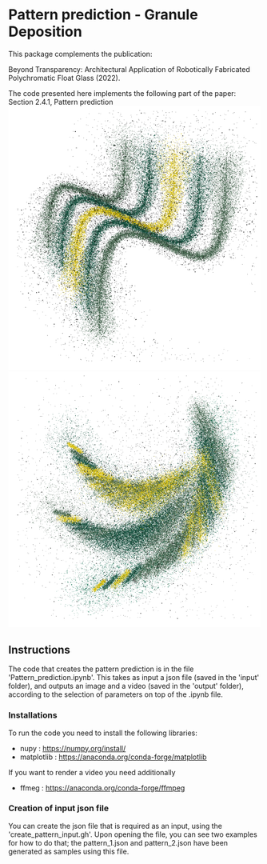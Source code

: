 # Pattern prediction - Granule Deposition

This package complements the publication:

Beyond Transparency: Architectural Application of Robotically Fabricated Polychromatic Float Glass (2022).

The code presented here implements the following part of the paper: Section 2.4.1, Pattern prediction
![Visual predition of pattern 1](output/pattern_1_prediction.png)
![Visual predition of pattern 2](output/pattern_2_prediction.png)

## Instructions
The code that creates the pattern prediction is in the file 'Pattern_prediction.ipynb'. 
This takes as input a json file (saved in the 'input' folder), and outputs an image and a video (saved in the 'output' folder), according to the 
selection of parameters on top of the .ipynb file. 

### Installations
To run the code you need to install the following libraries:
- nupy : https://numpy.org/install/
- matplotlib : https://anaconda.org/conda-forge/matplotlib

If you want to render a video you need additionally
- ffmeg : https://anaconda.org/conda-forge/ffmpeg

### Creation of input json file
You can create the json file that is required as an input, using the 'create_pattern_input.gh'. Upon opening the file, you can 
see two examples for how to do that; the pattern_1.json and pattern_2.json have been generated as samples using this file. 

